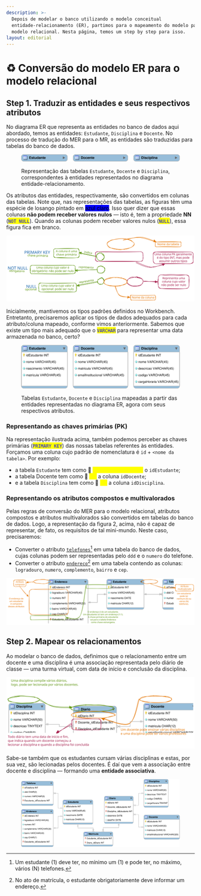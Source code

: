 ```yaml
---
description: >-
  Depois de modelar o banco utilizando o modelo conceitual
  entidade-relacionamento (ER), partimos para o mapeamento do modelo para o
  modelo relacional. Nesta página, temos um step by step para isso.
layout: editorial
---
```


# ♻ Conversão do modelo ER para o modelo relacional

## Step 1. Traduzir as entidades e seus respectivos atributos

No diagrama ER que representa as entidades no banco de dados aqui abordado, temos as entidades: `Estudante`, `Disciplina` e `Docente`. No processo de tradução do MER para o MR, as entidades são traduzidas para tabelas do banco de dados.&#x20;

<figure><img src="../.gitbook/assets/entidadesContraidas.svg" alt=""><figcaption><p>Representação das tabelas <code>Estudante</code>, <code>Docente</code> e <code>Disciplina</code>, correspondentes à entidades representados no diagrama entidade-relacionamento.</p></figcaption></figure>

Os atributos das entidades, respectivamente, são convertidos em colunas das tabelas. Note que, nas representações das tabelas, as figuras têm uma espécie de losango pintado em <mark style="background-color:blue;">azul claro</mark>. Isso quer dizer que essas colunas **não podem receber valores nulos** — isto é, tem a propriedade **NN** (<mark style="color:blue;">`NOT NULL`</mark>). Quando as colunas podem receber valores nulos (<mark style="color:blue;">`NULL`</mark>), essa figura fica em branco.

<img src="../.gitbook/assets/file.excalidraw (8).svg" alt="Descrição da declaração de uma tabela usando a representação do MySQL Workbench." class="gitbook-drawing">

Inicialmente, mantivemos os tipos padrões definidos no Workbench. Entretanto, precisaremos aplicar os tipos de dados adequados para cada atributo/coluna mapeado, conforme vimos anteriormente. Sabemos que existe um tipo mais adequado que o <mark style="color:blue;">`VARCHAR`</mark> para representar uma data armazenada no banco, certo?

<figure><img src="../.gitbook/assets/entidades.svg" alt=""><figcaption><p>Tabelas <code>Estudante</code>, <code>Docente</code> e <code>Disciplina</code> mapeadas a partir das entidades representadas no diagrama ER, agora com seus respectivos atributos.</p></figcaption></figure>

### Representando as chaves primárias (PK)

Na representação ilustrada acima, também podemos perceber as chaves primárias (<mark style="color:blue;">`PRIMARY KEY`</mark>) das nossas tabelas referentes às entidades. Forçamos uma coluna cujo padrão de nomenclatura é `id` + `<nome da tabela>`. Por exemplo:&#x20;

* a tabela `Estudante` tem como 🔑 <mark style="color:yellow;">**chave primária (PK)**</mark> o `idEstudante`;&#x20;
* a tabela Docente tem como 🔑 <mark style="color:yellow;">**PK**</mark> a coluna `idDocente`;&#x20;
* e a tabela `Disciplina` tem como 🔑 <mark style="color:yellow;">**PK**</mark> a coluna `idDisciplina`.

### Representando os atributos compostos e multivalorados

Pelas regras de conversão do MER para o modelo relacional, atributos compostos e atributos multivalorados são convertidos em tabelas do banco de dados. Logo, a representação da figura 2, acima, não é capaz de representar, de fato, os requisitos de tal mini-mundo. Neste caso, precisaremos:

* Converter o atributo [`telefones`](#user-content-fn-1)[^1] em uma tabela do banco de dados, cujas colunas podem ser representadas pelo `ddd` e o `numero` do telefone.
* Converter o atributo [`endereco`](#user-content-fn-2)[^2] em uma tabela contendo as colunas: `logradouro`, `numero`, `complemento`, `bairro` e `cep`.

<img src="../.gitbook/assets/file.excalidraw (7).svg" alt="" class="gitbook-drawing">

## Step 2. Mapear os relacionamentos

Ao modelar o banco de dados, definimos que o relacionamento entre um docente e uma disciplina é uma associação representada pelo diário de classe — uma turma virtual, com data de início e conclusão da disciplina.&#x20;

<img src="../.gitbook/assets/file.excalidraw (18).svg" alt="" class="gitbook-drawing">

Sabe-se também que os estudantes cursam várias disciplinas e estas, por sua vez, são lecionadas pelos docentes. É daí que vem a associação entre docente e disciplina — formando uma **entidade associativa**.&#x20;

<figure><img src="../.gitbook/assets/mappingERtoMR.svg" alt=""><figcaption></figcaption></figure>

[^1]: Um estudante (1) deve ter, no mínimo um (1) e pode ter, no máximo, vários (N) telefones.

[^2]: No ato de matrícula, o estudante obrigatoriamente deve informar um endereço.
